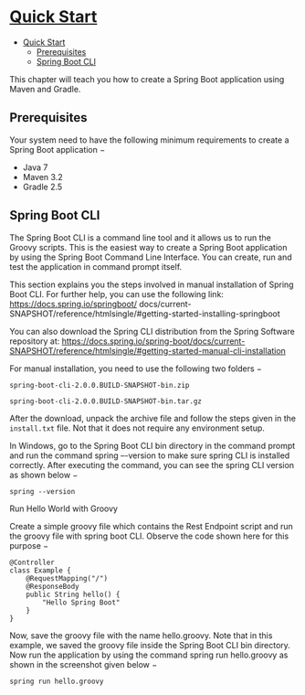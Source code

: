 # [Quick Start](https://www.tutorialspoint.com/spring_boot/spring_boot_quick_start.htm)

- [Quick Start](#quick-start)
  - [Prerequisites](#prerequisites)
  - [Spring Boot CLI](#spring-boot-cli)

This chapter will teach you how to create a Spring Boot application using Maven and Gradle.

## Prerequisites

Your system need to have the following minimum requirements to create a Spring Boot application −

- Java 7
- Maven 3.2
- Gradle 2.5

## Spring Boot CLI

The Spring Boot CLI is a command line tool and it allows us to run the Groovy scripts. This is the easiest way to create a Spring Boot application by using the Spring Boot Command Line Interface. You can create, run and test the application in command prompt itself.

This section explains you the steps involved in manual installation of Spring Boot CLI. For further help, you can use the following link: <https://docs.spring.io/springboot/> docs/current-SNAPSHOT/reference/htmlsingle/#getting-started-installing-springboot

You can also download the Spring CLI distribution from the Spring Software repository at: <https://docs.spring.io/spring-boot/docs/current-SNAPSHOT/reference/htmlsingle/#getting-started-manual-cli-installation>

For manual installation, you need to use the following two folders −

    spring-boot-cli-2.0.0.BUILD-SNAPSHOT-bin.zip

    spring-boot-cli-2.0.0.BUILD-SNAPSHOT-bin.tar.gz

After the download, unpack the archive file and follow the steps given in the `install.txt` file. Not that it does not require any environment setup.

In Windows, go to the Spring Boot CLI bin directory in the command prompt and run the command spring –-version to make sure spring CLI is installed correctly. After executing the command, you can see the spring CLI version as shown below −

    spring --version

Run Hello World with Groovy

Create a simple groovy file which contains the Rest Endpoint script and run the groovy file with spring boot CLI. Observe the code shown here for this purpose −

    @Controller
    class Example {
        @RequestMapping("/")
        @ResponseBody
        public String hello() {
            "Hello Spring Boot"
        }
    }

Now, save the groovy file with the name hello.groovy. Note that in this example, we saved the groovy file inside the Spring Boot CLI bin directory. Now run the application by using the command spring run hello.groovy as shown in the screenshot given below −

    spring run hello.groovy









